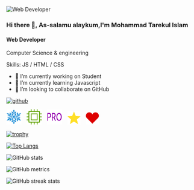 ![Web Developer ](https://scontent.fcgp13-1.fna.fbcdn.net/v/t39.30808-6/435538191_443841631415367_3411970620900129733_n.jpg?stp=dst-jpg_s960x960_tt6&_nc_cat=100&ccb=1-7&_nc_sid=cc71e4&_nc_eui2=AeFriIuEEE4uRbBAETo6Z4dg1ZQCXGAyxeXVlAJcYDLF5R1mMvjleuYAKPbcusZCqUGvZE8azOlxaMCuUy0m8HtA&_nc_ohc=FEybb8jJebsQ7kNvgFzBCW5&_nc_zt=23&_nc_ht=scontent.fcgp13-1.fna&_nc_gid=AVzGWQZB86Mtvq9QP2GcInw&oh=00_AYD0NhKfm-qiHgKv6zoNTNvGzykCisST44or2oa7EzmfxA&oe=67476DBC)

### Hi there 👋, As-salamu alaykum,I'm Mohammad Tarekul Islam
#### Web Developer 


Computer Science & engineering 

Skills: JS / HTML / CSS

- 🔭 I’m currently working on Student 
- 🌱 I’m currently learning Javascript  
- 👯 I’m looking to collaborate on GitHub 


[<img src='https://cdn.jsdelivr.net/npm/simple-icons@3.0.1/icons/github.svg' alt='github' height='40'>](https://github.com/mdtarek201)  

<a href='https://archiveprogram.github.com/'><img src='https://raw.githubusercontent.com/acervenky/animated-github-badges/master/assets/acbadge.gif' width='40' height='40'></a> <a href='https://docs.github.com/en/developers'><img src='https://raw.githubusercontent.com/acervenky/animated-github-badges/master/assets/devbadge.gif' width='40' height='40'></a> <a href='https://github.com/pricing'><img src='https://raw.githubusercontent.com/acervenky/animated-github-badges/master/assets/pro.gif' width='40' height='40'></a> <a href='https://stars.github.com/'><img src='https://raw.githubusercontent.com/acervenky/animated-github-badges/master/assets/starbadge.gif' width='35' height='35'></a> <a href='https://docs.github.com/en/github/supporting-the-open-source-community-with-github-sponsors'><img src='https://raw.githubusercontent.com/acervenky/animated-github-badges/master/assets/sponsorbadge.gif' width='35' height='35'></a> 

[![trophy](https://github-profile-trophy.vercel.app/?username=mdtarek201)](https://github.com/ryo-ma/github-profile-trophy)

[![Top Langs](https://github-readme-stats.vercel.app/api/top-langs/?username=mdtarek201)](https://github.com/anuraghazra/github-readme-stats)

![GitHub stats](https://github-readme-stats.vercel.app/api?username=mdtarek201&show_icons=true)  

![GitHub metrics](https://metrics.lecoq.io/mdtarek201)  

![GitHub streak stats](https://streak-stats.demolab.com/?user=mdtarek201)  

